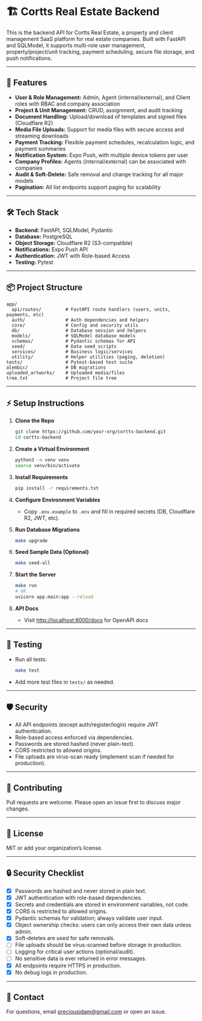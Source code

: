 

# 🏗️ Cortts Real Estate Backend

This is the backend API for Cortts Real Estate, a property and client management SaaS platform for real estate companies. Built with FastAPI and SQLModel, it supports multi-role user management, property/project/unit tracking, payment scheduling, secure file storage, and push notifications.

---

## 🚀 Features

- **User & Role Management:** Admin, Agent (internal/external), and Client roles with RBAC and company association
- **Project & Unit Management:** CRUD, assignment, and audit tracking
- **Document Handling:** Upload/download of templates and signed files (Cloudflare R2)
- **Media File Uploads:** Support for media files with secure access and streaming downloads
- **Payment Tracking:** Flexible payment schedules, recalculation logic, and payment summaries
- **Notification System:** Expo Push, with multiple device tokens per user
- **Company Profiles:** Agents (internal/external) can be associated with companies
- **Audit & Soft-Delete:** Safe removal and change tracking for all major models
- **Pagination:** All list endpoints support paging for scalability

---

## 🛠️ Tech Stack

- **Backend:** FastAPI, SQLModel, Pydantic
- **Database:** PostgreSQL
- **Object Storage:** Cloudflare R2 (S3-compatible)
- **Notifications:** Expo Push API
- **Authentication:** JWT with Role-based Access
- **Testing:** Pytest

---

## 📦 Project Structure

```
app/
  api/routes/         # FastAPI route handlers (users, units, payments, etc)
  auth/               # Auth dependencies and helpers
  core/               # Config and security utils
  db/                 # Database session and helpers
  models/             # SQLModel database models
  schemas/            # Pydantic schemas for API
  seed/               # Data seed scripts
  services/           # Business logic/services
  utility/            # Helper utilities (paging, deletion)
tests/                # Pytest-based test suite
alembic/              # DB migrations
uploaded_artworks/    # Uploaded media/files
tree.txt              # Project file tree
```

---

## ⚡️ Setup Instructions

1. **Clone the Repo**
   ```sh
   git clone https://github.com/your-org/cortts-backend.git
   cd cortts-backend
   ```

2. **Create a Virtual Environment**
   ```sh
   python3 -m venv venv
   source venv/bin/activate
   ```

3. **Install Requirements**
   ```sh
   pip install -r requirements.txt
   ```

4. **Configure Environment Variables**
   - Copy `.env.example` to `.env` and fill in required secrets (DB, Cloudflare R2, JWT, etc).

5. **Run Database Migrations**
   ```sh
   make upgrade
   ```

6. **Seed Sample Data (Optional)**
   ```sh
   make seed-all
   ```

7. **Start the Server**
   ```sh
   make run
   # OR
   uvicorn app.main:app --reload
   ```

8. **API Docs**
   - Visit [http://localhost:8000/docs](http://localhost:8000/docs) for OpenAPI docs

---

## 🚦 Testing

- Run all tests:
  ```sh
  make test
  ```
- Add more test files in `tests/` as needed.

---

## 🛡️ Security

- All API endpoints (except auth/register/login) require JWT authentication.
- Role-based access enforced via dependencies.
- Passwords are stored hashed (never plain-text).
- CORS restricted to allowed origins.
- File uploads are virus-scan ready (implement scan if needed for production).

---

## 📝 Contributing

Pull requests are welcome. Please open an issue first to discuss major changes.

---

## 📄 License

MIT or add your organization’s license.

---

## 🔒 Security Checklist

- [x] Passwords are hashed and never stored in plain text.
- [x] JWT authentication with role-based dependencies.
- [x] Secrets and credentials are stored in environment variables, not code.
- [x] CORS is restricted to allowed origins.
- [x] Pydantic schemas for validation; always validate user input.
- [x] Object ownership checks: users can only access their own data unless admin.
- [x] Soft-deletes are used for safe removals.
- [ ] File uploads should be virus-scanned before storage in production.
- [ ] Logging for critical user actions (optional/audit).
- [ ] No sensitive data is ever returned in error messages.
- [x] All endpoints require HTTPS in production.
- [x] No debug logs in production.

---

## 📧 Contact

For questions, email preciousidam@gmail.com or open an issue.